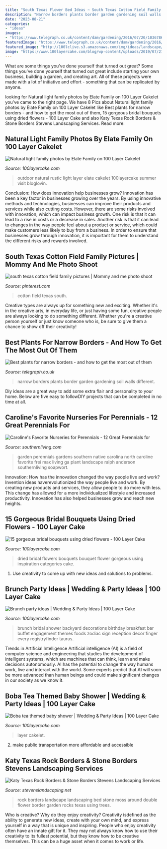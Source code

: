```yaml
---
title: "South Texas Flower Bed Ideas ~ South Texas Cotton Field Family Pictures"
description: "Narrow borders plants border garden gardening soil walls different"
date: "2023-08-21"
categories:
- "ideas"
images:
- "https://www.telegraph.co.uk/content/dam/gardening/2016/07/20/103678634-garden-border-xlarge_trans_NvBQzQNjv4Bqeo_i_u9APj8RuoebjoAHt0k9u7HhRJvuo-ZLenGRumA.jpg?imwidth=1200"
featuredImage: "https://www.telegraph.co.uk/content/dam/gardening/2016/07/20/103678634-garden-border-xlarge_trans_NvBQzQNjv4Bqeo_i_u9APj8RuoebjoAHt0k9u7HhRJvuo-ZLenGRumA.jpg?imwidth=1200"
featured_image: "http://100lclive.s3.amazonaws.com/img/ideas/landscape/204341.jpg"
image: "https://www.100layercake.com/blog/wp-content/uploads/2019/07/212275.jpg"
---
```



What are some things you’ve done yourself that turned out great?
Some things you've done yourself that turned out great include starting your own business, building a garden, and creating art. All of these projects were made with a lot of initiative and effort - something that can be replicated by anyone.

	

		
looking for Natural light family photos by Elate Family on 100 Layer Cakelet you've came to the right page. We have 8 Pics about Natural light family photos by Elate Family on 100 Layer Cakelet like Best plants for narrow borders - and how to get the most out of them, 15 gorgeous bridal bouquets using dried flowers - 100 Layer Cake and also Katy Texas Rock Borders &amp; Stone Borders Stevens Landscaping Services. Read more:
		
    
## Natural Light Family Photos By Elate Family On 100 Layer Cakelet

<img loading=lazy src="http://100lclive.s3.amazonaws.com/img/ideas/landscape/191463.jpg" onerror="this.onerror=null;this.src='https://tse2.mm.bing.net/th?id=OIP.DIVLy-2S_wv5n9tC9noLNQHaLH&amp;pid=15.1';" alt="Natural light family photos by Elate Family on 100 Layer Cakelet">

_Source: 100layercake.com_

>outdoor natural rustic light layer elate cakelet 100layercake summer visit bloglovin. 

	

Conclusion: How does innovation help businesses grow?
Innovation has been a key factor in businesses growing over the years. By using innovative methods and technologies, businesses can improve their products and services while also cutting costs. However, there are some risks involved with innovation, which can impact business growth. One risk is that it can lead to a rise in costs or a decrease in sales. Another risk is that it can lead to changes in the way people feel about a product or service, which could make customers less likely to buy from a business. In order to ensure that businesses grow through innovation, it is important for them to understand the different risks and rewards involved.

    
## South Texas Cotton Field Family Pictures | Mommy And Me Photo Shoot

<img loading=lazy src="https://i.pinimg.com/736x/f9/0c/84/f90c8498bfc9a88f96d69d3b2731ec2f.jpg" onerror="this.onerror=null;this.src='https://tse4.mm.bing.net/th?id=OIP.XL5cf0QEnBpvp9jve7mcwADMEx&amp;pid=15.1';" alt="south texas cotton field family pictures | Mommy and me photo shoot">

_Source: pinterest.com_

>cotton field texas south. 

	

Creative types are always up for something new and exciting. Whether it's in the creative arts, in everyday life, or just having some fun, creative people are always looking to do something different. Whether you're a creative person yourself or just know someone who is, be sure to give them a chance to show off their creativity!

    
## Best Plants For Narrow Borders - And How To Get The Most Out Of Them

<img loading=lazy src="https://www.telegraph.co.uk/content/dam/gardening/2016/07/20/103678634-garden-border-xlarge_trans_NvBQzQNjv4Bqeo_i_u9APj8RuoebjoAHt0k9u7HhRJvuo-ZLenGRumA.jpg?imwidth=1200" onerror="this.onerror=null;this.src='https://tse2.mm.bing.net/th?id=OIP.yHqJVXL9jBwpo8YpkNB2BgHaEn&amp;pid=15.1';" alt="Best plants for narrow borders - and how to get the most out of them">

_Source: telegraph.co.uk_

>narrow borders plants border garden gardening soil walls different. 

	

Diy ideas are a great way to add some extra flair and personality to your home. Below are five easy to followDIY projects that can be completed in no time at all.

    
## Caroline&#039;s Favorite Nurseries For Perennials - 12 Great Perennials For

<img loading=lazy src="http://img1.southernliving.timeinc.net/sites/default/files/styles/story_card_hero/public/image/2016/01/main/ga_8dcc453630381c67_spcms_0.jpg?itok=LXizpv8M" onerror="this.onerror=null;this.src='https://tse4.mm.bing.net/th?id=OIP.dcEyEnN_KiCbHEn9R2PItQHaEK&amp;pid=15.1';" alt="Caroline&#039;s Favorite Nurseries for Perennials - 12 Great Perennials for">

_Source: southernliving.com_

>garden perennials gardens southern native carolina north caroline favorite frei max living ga plant landscape ralph anderson southernliving soapwort. 

	

Innovation: How has the innovation changed the way people live and work?
Invention ideas haverevolutionized the way people live and work. By creating new products and services, they allow people to do more with less. This change has allowed for a more individualized lifestyle and increased productivity. Innovation has also helped businesses grow and reach new heights.

    
## 15 Gorgeous Bridal Bouquets Using Dried Flowers - 100 Layer Cake

<img loading=lazy src="https://www.100layercake.com/blog/wp-content/uploads/2019/07/212275.jpg" onerror="this.onerror=null;this.src='https://tse3.mm.bing.net/th?id=OIP.LX_nNRk8bxsjNpNQlRkA_gHaLH&amp;pid=15.1';" alt="15 gorgeous bridal bouquets using dried flowers - 100 Layer Cake">

_Source: 100layercake.com_

>dried bridal flowers bouquets bouquet flower gorgeous using inspiration categories cake. 

	

1. Use creativity to come up with new ideas and solutions to problems.

    
## Brunch Party Ideas | Wedding &amp; Party Ideas | 100 Layer Cake

<img loading=lazy src="http://100lclive.s3.amazonaws.com/img/ideas/landscape/170254.jpg" onerror="this.onerror=null;this.src='https://tse2.mm.bing.net/th?id=OIP.GGhumZBuMgy4oUu2WF0-gAHaLH&amp;pid=15.1';" alt="Brunch party ideas | Wedding &amp; Party Ideas | 100 Layer Cake">

_Source: 100layercake.com_

>brunch bridal shower backyard decorations birthday breakfast bar buffet engagement themes foods zodiac sign reception decor finger every registryfinder taurus. 

	

Trends in Artificial Intelligence
Artificial intelligence (AI) is a field of computer science and engineering that studies the development of intelligent systems, which are machines that can think, learn and make decisions autonomously. AI has the potential to change the way humans work, live and interact with the world. Some experts predict that AI will soon be more advanced than human beings and could make significant changes in our society as we know it.

    
## Boba Tea Themed Baby Shower | Wedding &amp; Party Ideas | 100 Layer Cake

<img loading=lazy src="http://100lclive.s3.amazonaws.com/img/ideas/landscape/204341.jpg" onerror="this.onerror=null;this.src='https://tse2.mm.bing.net/th?id=OIP.hGVPO6Kn4IqUUuVxvlcHIQHaJ4&amp;pid=15.1';" alt="Boba tea themed baby shower | Wedding &amp; Party Ideas | 100 Layer Cake">

_Source: 100layercake.com_

>layer cakelet. 

	

2. make public transportation more affordable and accessible

    
## Katy Texas Rock Borders &amp; Stone Borders Stevens Landscaping Services

<img loading=lazy src="https://www.stevenslandscaping.net/wp-content/uploads/2015/04/work-08_disc._no._1-088.jpg" onerror="this.onerror=null;this.src='https://tse4.mm.bing.net/th?id=OIP.DrjuAwnrPfHiG3wa5ag50wHaFh&amp;pid=15.1';" alt="Katy Texas Rock Borders &amp; Stone Borders Stevens Landscaping Services">

_Source: stevenslandscaping.net_

>rock borders landscape landscaping bed stone moss around double flower border garden rocks texas using trees. 

	

Who is creative? Why do they enjoy creativity?
Creativity isdefined as the ability to generate new ideas, create with your own mind, and express yourself in a way that is unique and inspiring. People who enjoy creativity often have an innate gift for it. They may not always know how to use their creativity to its fullest potential, but they know how to be creative themselves. This can be a huge asset when it comes to work or life.

